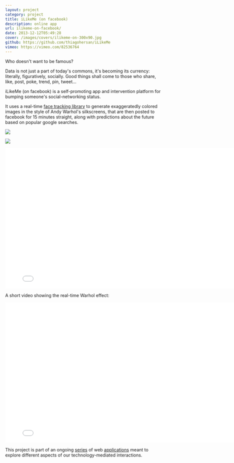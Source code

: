 ```yaml
---
layout: project
category: project
title: iLikeMe (on facebook)
description: online app
url: ilikeme-on-facebook/
date: 2013-12-12T05:49:28
cover: /images/covers/ilikeme-on-300x90.jpg
github: https://github.com/thiagohersan/iLikeMe
vimeo: https://vimeo.com/82536764
---
```

Who doesn't want to be famous?

Data is not just a part of today's commons, it's becoming its currency: literally, figuratively, socially. Good things shall come to those who share, like, post, poke, trend, pin, tweet...

iLikeMe (on facebook) is a self-promoting app and intervention platform for bumping someone's social-networking status.

It uses a real-time [face tracking library](https://github.com/kylemcdonald/ofxFaceTracker) to generate exaggeratedly colored images in the style of Andy Warhol's silkscreens, that are then posted to facebook for 15 minutes straight, along with predictions about the future based on popular google searches.

![](fb-understandThisPhoto.png)

![](fb-lookBrazilian.png)

<div class="video-wrapper">
    <iframe src="//player.vimeo.com/video/82536764" width="800" height="449" frameborder="0" webkitallowfullscreen="" mozallowfullscreen="" allowfullscreen=""></iframe>
</div>

A short video showing the real-time Warhol effect:

<div class="video-wrapper">
    <iframe src="//player.vimeo.com/video/82446848" width="800" height="449" frameborder="0" webkitallowfullscreen="" mozallowfullscreen="" allowfullscreen=""></iframe>
</div>

This project is part of an ongoing [series](/project/ilikeyou-on-facebook/) of web [applications](/project/ulikeme-on-facebook/) meant to explore different aspects of our technology-mediated interactions.
